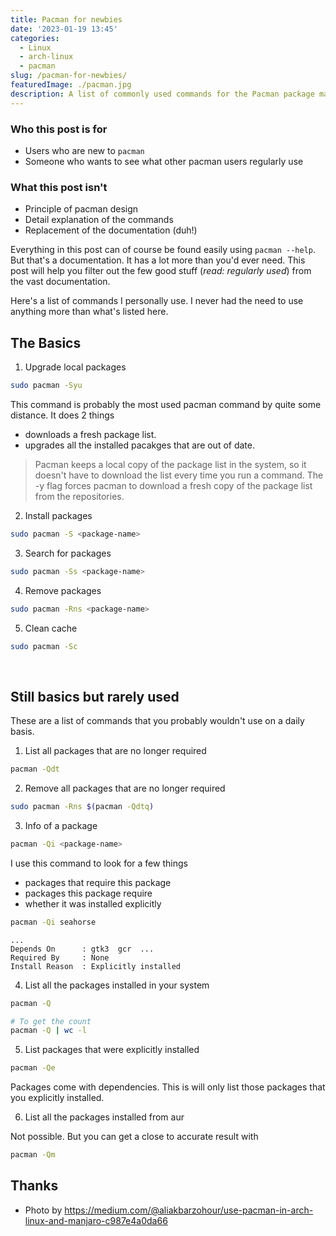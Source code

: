 ```yaml
---
title: Pacman for newbies
date: '2023-01-19 13:45'
categories:
  - Linux
  - arch-linux
  - pacman
slug: /pacman-for-newbies/
featuredImage: ./pacman.jpg
description: A list of commonly used commands for the Pacman package manager.
---
```


### Who this post is for

- Users who are new to `pacman`
- Someone who wants to see what other pacman users regularly use

### What this post isn't

- Principle of pacman design
- Detail explanation of the commands
- Replacement of the documentation (duh!)

Everything in this post can of course be found easily using `pacman --help`. But that's a documentation. It has a lot more than you'd ever need. This post will help you filter out the few good stuff (_read: regularly used_) from the vast documentation.

Here's a list of commands I personally use. I never had the need to use anything more than what's listed here.

## The Basics

1. Upgrade local packages

```sh
sudo pacman -Syu
```

This command is probably the most used pacman command by quite some distance. It does 2 things

- downloads a fresh package list.
- upgrades all the installed pacakges that are out of date.

> Pacman keeps a local copy of the package list in the system, so it doesn't have to download the list every time you run a command. The -y flag forces pacman to download a fresh copy of the package list from the repositories.

2. Install packages

```sh
sudo pacman -S <package-name>
```

3. Search for packages

```sh
sudo pacman -Ss <package-name>
```

4. Remove packages

```sh
sudo pacman -Rns <package-name>
```

5. Clean cache

```sh
sudo pacman -Sc
```

</br>

## Still basics but rarely used

These are a list of commands that you probably wouldn't use on a daily basis.

1. List all packages that are no longer required

```sh
pacman -Qdt
```

2. Remove all packages that are no longer required

```sh
sudo pacman -Rns $(pacman -Qdtq)
```

3. Info of a package

```sh
pacman -Qi <package-name>
```

I use this command to look for a few things

- packages that require this package
- packages this package require
- whether it was installed explicitly

```sh
pacman -Qi seahorse
```

```output
...
Depends On      : gtk3  gcr  ...
Required By     : None
Install Reason  : Explicitly installed
```

4. List all the packages installed in your system

```sh
pacman -Q

# To get the count
pacman -Q | wc -l
```

5. List packages that were explicitly installed

```sh
pacman -Qe
```

Packages come with dependencies. This is will only list those packages that you explicitly installed.

6. List all the packages installed from aur

Not possible. But you can get a close to accurate result with

```sh
pacman -Qm
```

## Thanks

- Photo by https://medium.com/@aliakbarzohour/use-pacman-in-arch-linux-and-manjaro-c987e4a0da66
